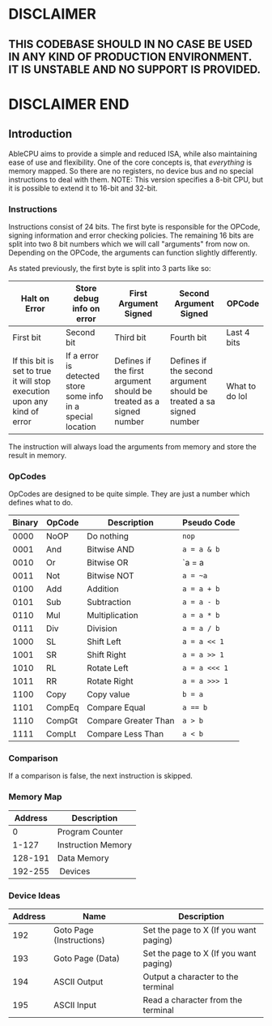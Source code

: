 # DISCLAIMER

## THIS CODEBASE SHOULD IN NO CASE BE USED IN ANY KIND OF PRODUCTION ENVIRONMENT. IT IS UNSTABLE AND NO SUPPORT IS PROVIDED.

# DISCLAIMER END

## Introduction

AbleCPU aims to provide a simple and reduced ISA, while also maintaining ease of use and flexibility.
One of the core concepts is, that *everything* is memory mapped.
So there are no registers, no device bus and no special instructions to deal with them.
NOTE: This version specifies a 8-bit CPU, but it is possible to extend it to 16-bit and 32-bit.

### Instructions

Instructions consist of 24 bits.
The first byte is responsible for the OPCode, signing information and error checking policies.
The remaining 16 bits are split into two 8 bit numbers which we will call "arguments" from now on.
Depending on the OPCode, the arguments can function slightly differently.

As stated previously, the first byte is split into 3 parts like so:

| Halt on Error | Store debug info on error | First Argument Signed | Second Argument Signed | OPCode |
| --- | --- | --- | --- | --- |
| First bit | Second bit | Third bit | Fourth bit | Last 4 bits |
| If this bit is set to true it will stop execution upon any kind of error | If a error is detected store some info in a special location | Defines if the first argument should be treated as a signed number| Defines if the second argument should be treated a sa signed number| What to do lol|

The instruction will always load the arguments from memory and store the result in memory.

### OpCodes

OpCodes are designed to be quite simple. They are just a number which defines what to do.

| Binary | OpCode | Description | Pseudo Code |
| --- | --- | --- | --- |
| 0000 | NoOP | Do nothing | `nop` |
| 0001 | And | Bitwise AND | `a = a & b` |
| 0010 | Or | Bitwise OR | `a = a | b` |
| 0011 | Not | Bitwise NOT | `a = ~a` |
| 0100 | Add | Addition | `a = a + b` |
| 0101 | Sub | Subtraction | `a = a - b` |
| 0110 | Mul | Multiplication | `a = a * b` |
| 0111 | Div | Division | `a = a / b` |
| 1000 | SL | Shift Left | `a = a << 1` |
| 1001 | SR | Shift Right | `a = a >> 1` |
| 1010 | RL | Rotate Left | `a = a <<< 1` |
| 1011 | RR | Rotate Right | `a = a >>> 1` |
| 1100 | Copy | Copy value | `b = a` |
| 1101 | CompEq | Compare Equal | `a == b` |
| 1110 | CompGt | Compare Greater Than | `a > b` |
| 1111 | CompLt | Compare Less Than | `a < b` |

### Comparison

If a comparison is false, the next instruction is skipped.

### Memory Map

| Address | Description |
| --- | --- |
| 0 | Program Counter |
| 1-127 | Instruction Memory |
| 128-191 | Data Memory |
| 192-255 | Devices |

### Device Ideas

| Address | Name | Description |
| --- | --- | --- |
| 192 | Goto Page (Instructions) | Set the page to X (If you want paging)
| 193 | Goto Page (Data) | Set the page to X (If you want paging) |
| 194 | ASCII Output | Output a character to the terminal |
| 195 | ASCII Input | Read a character from the terminal |